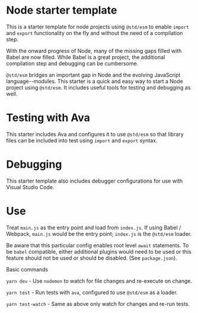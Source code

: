 # Node starter template

This is a starter template for node projects using `@std/esm` to enable `import` and `export` functionality on the fly and without the need of a compilation step.

With the onward progress of Node, many of the missing gaps filled with Babel are now filled. While Babel is a great project, the additional compilation step and debugging can be cumbersome. 

`@std/esm` bridges an important gap in Node and the evolving JavaScript language--modules. This starter is a quick and easy way to start a Node project using `@std/esm`. It includes useful tools for testing and debugging as well.

# Testing with Ava

This starter includes Ava and configures it to use `@std/esm` so that library files can be included into test using `import` and `export` syntax.

# Debugging

This starter template also includes debugger configurations for use with Visual Studio Code.

# Use

Treat `main.js` as the entry point and load from `index.js`. If using Babel / Webpack, `main.js` would be the entry point; `index.js` is the `@std/esm` loader.

Be aware that this particular config enables root level `await` statements. To be `babel` compatible, either additional plugins would need to be used or this feature should not be used or should be disabled. (See `package.json`).

Basic commands 

`yarn dev` - Use `nodemon` to watch for file changes and re-execute on change.

`yarn test` - Run tests with `ava`, configured to use `@std/esm` as a loader.

`yarn test-watch` - Same as above only watch for changes and re-run tests.


